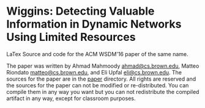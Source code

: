# Wiggins: Detecting Valuable Information in Dynamic Networks Using Limited Resources

LaTex Source and code for the ACM WSDM'16 paper of the same name.

The paper was written by Ahmad Mahmoody <ahmad@cs.brown.edu>, Matteo Riondato
<matteo@cs.brown.edu>, and Eli Upfal <eli@cs.brown.edu>. The sources for the
paper are in the [paper](./paper) directory. All rights are reserved and the
sources for the paper can not be modified or re-distributed. You can compile
them in any way you want but you can not redistribute the compiled artifact in
any way, except for classroom purposes.
